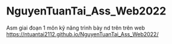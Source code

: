 # NguyenTuanTai_Ass_Web2022
Asm giai đoạn 1 môn kỹ năng trình bày nd trên trên web 
https://ntuantai2112.github.io/NguyenTuanTai_Ass_Web2022/
